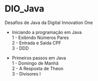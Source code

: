 # DIO_Java
Desafios de Java da Digital Innovation One


- Iniciando a programação em Java  
	1 \- Exibindo Números Pares  
	2 \- Entrada e Saída CPF  
	3 \- DDD  
  
  
- Primeiros passos em Java   
	1 \- Domingo de Manhã  
	2 \- A Resposta de Theon  
	3 \- Divisores I
